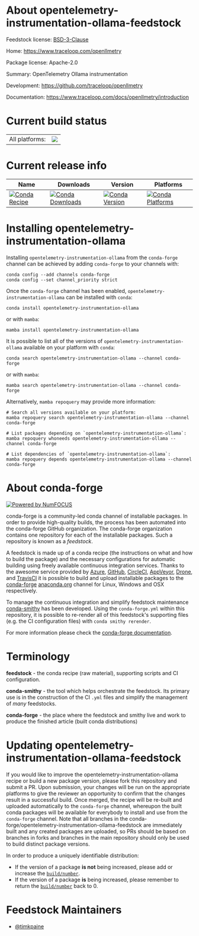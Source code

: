 About opentelemetry-instrumentation-ollama-feedstock
====================================================

Feedstock license: [BSD-3-Clause](https://github.com/conda-forge/opentelemetry-instrumentation-ollama-feedstock/blob/main/LICENSE.txt)

Home: https://www.traceloop.com/openllmetry

Package license: Apache-2.0

Summary: OpenTelemetry Ollama instrumentation

Development: https://github.com/traceloop/openllmetry

Documentation: https://www.traceloop.com/docs/openllmetry/introduction

Current build status
====================


<table><tr><td>All platforms:</td>
    <td>
      <a href="https://dev.azure.com/conda-forge/feedstock-builds/_build/latest?definitionId=25146&branchName=main">
        <img src="https://dev.azure.com/conda-forge/feedstock-builds/_apis/build/status/opentelemetry-instrumentation-ollama-feedstock?branchName=main">
      </a>
    </td>
  </tr>
</table>

Current release info
====================

| Name | Downloads | Version | Platforms |
| --- | --- | --- | --- |
| [![Conda Recipe](https://img.shields.io/badge/recipe-opentelemetry--instrumentation--ollama-green.svg)](https://anaconda.org/conda-forge/opentelemetry-instrumentation-ollama) | [![Conda Downloads](https://img.shields.io/conda/dn/conda-forge/opentelemetry-instrumentation-ollama.svg)](https://anaconda.org/conda-forge/opentelemetry-instrumentation-ollama) | [![Conda Version](https://img.shields.io/conda/vn/conda-forge/opentelemetry-instrumentation-ollama.svg)](https://anaconda.org/conda-forge/opentelemetry-instrumentation-ollama) | [![Conda Platforms](https://img.shields.io/conda/pn/conda-forge/opentelemetry-instrumentation-ollama.svg)](https://anaconda.org/conda-forge/opentelemetry-instrumentation-ollama) |

Installing opentelemetry-instrumentation-ollama
===============================================

Installing `opentelemetry-instrumentation-ollama` from the `conda-forge` channel can be achieved by adding `conda-forge` to your channels with:

```
conda config --add channels conda-forge
conda config --set channel_priority strict
```

Once the `conda-forge` channel has been enabled, `opentelemetry-instrumentation-ollama` can be installed with `conda`:

```
conda install opentelemetry-instrumentation-ollama
```

or with `mamba`:

```
mamba install opentelemetry-instrumentation-ollama
```

It is possible to list all of the versions of `opentelemetry-instrumentation-ollama` available on your platform with `conda`:

```
conda search opentelemetry-instrumentation-ollama --channel conda-forge
```

or with `mamba`:

```
mamba search opentelemetry-instrumentation-ollama --channel conda-forge
```

Alternatively, `mamba repoquery` may provide more information:

```
# Search all versions available on your platform:
mamba repoquery search opentelemetry-instrumentation-ollama --channel conda-forge

# List packages depending on `opentelemetry-instrumentation-ollama`:
mamba repoquery whoneeds opentelemetry-instrumentation-ollama --channel conda-forge

# List dependencies of `opentelemetry-instrumentation-ollama`:
mamba repoquery depends opentelemetry-instrumentation-ollama --channel conda-forge
```


About conda-forge
=================

[![Powered by
NumFOCUS](https://img.shields.io/badge/powered%20by-NumFOCUS-orange.svg?style=flat&colorA=E1523D&colorB=007D8A)](https://numfocus.org)

conda-forge is a community-led conda channel of installable packages.
In order to provide high-quality builds, the process has been automated into the
conda-forge GitHub organization. The conda-forge organization contains one repository
for each of the installable packages. Such a repository is known as a *feedstock*.

A feedstock is made up of a conda recipe (the instructions on what and how to build
the package) and the necessary configurations for automatic building using freely
available continuous integration services. Thanks to the awesome service provided by
[Azure](https://azure.microsoft.com/en-us/services/devops/), [GitHub](https://github.com/),
[CircleCI](https://circleci.com/), [AppVeyor](https://www.appveyor.com/),
[Drone](https://cloud.drone.io/welcome), and [TravisCI](https://travis-ci.com/)
it is possible to build and upload installable packages to the
[conda-forge](https://anaconda.org/conda-forge) [anaconda.org](https://anaconda.org/)
channel for Linux, Windows and OSX respectively.

To manage the continuous integration and simplify feedstock maintenance
[conda-smithy](https://github.com/conda-forge/conda-smithy) has been developed.
Using the ``conda-forge.yml`` within this repository, it is possible to re-render all of
this feedstock's supporting files (e.g. the CI configuration files) with ``conda smithy rerender``.

For more information please check the [conda-forge documentation](https://conda-forge.org/docs/).

Terminology
===========

**feedstock** - the conda recipe (raw material), supporting scripts and CI configuration.

**conda-smithy** - the tool which helps orchestrate the feedstock.
                   Its primary use is in the construction of the CI ``.yml`` files
                   and simplify the management of *many* feedstocks.

**conda-forge** - the place where the feedstock and smithy live and work to
                  produce the finished article (built conda distributions)


Updating opentelemetry-instrumentation-ollama-feedstock
=======================================================

If you would like to improve the opentelemetry-instrumentation-ollama recipe or build a new
package version, please fork this repository and submit a PR. Upon submission,
your changes will be run on the appropriate platforms to give the reviewer an
opportunity to confirm that the changes result in a successful build. Once
merged, the recipe will be re-built and uploaded automatically to the
`conda-forge` channel, whereupon the built conda packages will be available for
everybody to install and use from the `conda-forge` channel.
Note that all branches in the conda-forge/opentelemetry-instrumentation-ollama-feedstock are
immediately built and any created packages are uploaded, so PRs should be based
on branches in forks and branches in the main repository should only be used to
build distinct package versions.

In order to produce a uniquely identifiable distribution:
 * If the version of a package **is not** being increased, please add or increase
   the [``build/number``](https://docs.conda.io/projects/conda-build/en/latest/resources/define-metadata.html#build-number-and-string).
 * If the version of a package **is** being increased, please remember to return
   the [``build/number``](https://docs.conda.io/projects/conda-build/en/latest/resources/define-metadata.html#build-number-and-string)
   back to 0.

Feedstock Maintainers
=====================

* [@timkpaine](https://github.com/timkpaine/)

